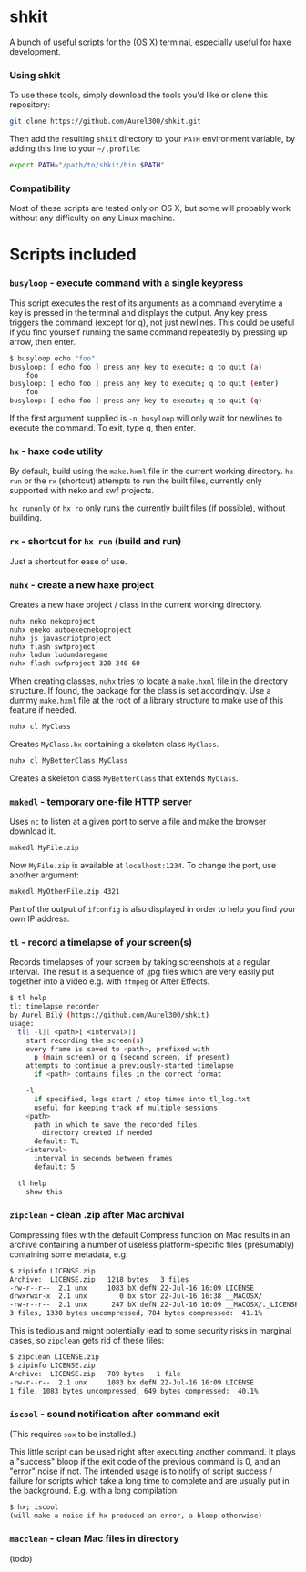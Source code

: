 shkit
===
A bunch of useful scripts for the (OS X) terminal, especially useful for haxe development.

### Using shkit

To use these tools, simply download the tools you'd like or clone this repository:

```bash
git clone https://github.com/Aurel300/shkit.git
```

Then add the resulting `shkit` directory to your `PATH` environment variable, by adding this line to your `~/.profile`:

```bash
export PATH="/path/to/shkit/bin:$PATH"
```

### Compatibility

Most of these scripts are tested only on OS X, but some will probably work without any difficulty on any Linux machine.

Scripts included
===

### `busyloop` - execute command with a single keypress

This script executes the rest of its arguments as a command everytime a key is pressed in the terminal and displays the output. Any key press triggers the command (except for q), not just newlines. This could be useful if you find yourself running the same command repeatedly by pressing up arrow, then enter.

```bash
$ busyloop echo "foo"
busyloop: [ echo foo ] press any key to execute; q to quit (a)
    foo
busyloop: [ echo foo ] press any key to execute; q to quit (enter)
    foo
busyloop: [ echo foo ] press any key to execute; q to quit (q)
```

If the first argument supplied is `-n`, `busyloop` will only wait for newlines to execute the command. To exit, type q, then enter.

### `hx` - haxe code utility

By default, build using the `make.hxml` file in the current working directory. `hx run` or the `rx` (shortcut) attempts to run the built files, currently only supported with neko and swf projects.

`hx runonly` or `hx ro` only runs the currently built files (if possible), without building.

### `rx` - shortcut for `hx run` (build and run)

Just a shortcut for ease of use.

### `nuhx` - create a new haxe project

Creates a new haxe project / class in the current working directory.

```bash
nuhx neko nekoproject
nuhx eneko autoexecnekoproject
nuhx js javascriptproject
nuhx flash swfproject
nuhx ludum ludumdaregame
nuhx flash swfproject 320 240 60
```

When creating classes, `nuhx` tries to locate a `make.hxml` file in the directory structure. If found, the package for the class is set accordingly. Use a dummy `make.hxml` file at the root of a library structure to make use of this feature if needed.

```bash
nuhx cl MyClass
```

Creates `MyClass.hx` containing a skeleton class `MyClass`.

```bash
nuhx cl MyBetterClass MyClass
```

Creates a skeleton class `MyBetterClass` that extends `MyClass`.

### `makedl` - temporary one-file HTTP server

Uses `nc` to listen at a given port to serve a file and make the browser download it.

```bash
makedl MyFile.zip
```

Now `MyFile.zip` is available at `localhost:1234`. To change the port, use another argument:

```bash
makedl MyOtherFile.zip 4321
```

Part of the output of `ifconfig` is also displayed in order to help you find your own IP address.

### `tl` - record a timelapse of your screen(s)

Records timelapses of your screen by taking screenshots at a regular interval. The result is a sequence of .jpg files which are very easily put together into a video e.g. with `ffmpeg` or After Effects.

```bash
$ tl help
tl: timelapse recorder
by Aurel Bílý (https://github.com/Aurel300/shkit)
usage:
  tl[ -l][ <path>[ <interval>]]
    start recording the screen(s)
    every frame is saved to <path>, prefixed with
      p (main screen) or q (second screen, if present)
    attempts to continue a previously-started timelapse
      if <path> contains files in the correct format

    -l
      if specified, logs start / stop times into tl_log.txt
      useful for keeping track of multiple sessions
    <path>
      path in which to save the recorded files,
        directory created if needed
      default: TL
    <interval>
      interval in seconds between frames
      default: 5

  tl help
    show this
```

### `zipclean` - clean .zip after Mac archival

Compressing files with the default Compress function on Mac results in an archive containing a number of useless platform-specific files (presumably) containing some metadata, e.g:

```bash
$ zipinfo LICENSE.zip
Archive:  LICENSE.zip   1218 bytes   3 files
-rw-r--r--  2.1 unx     1083 bX defN 22-Jul-16 16:09 LICENSE
drwxrwxr-x  2.1 unx        0 bx stor 22-Jul-16 16:38 __MACOSX/
-rw-r--r--  2.1 unx      247 bX defN 22-Jul-16 16:09 __MACOSX/._LICENSE
3 files, 1330 bytes uncompressed, 784 bytes compressed:  41.1%
```

This is tedious and might potentially lead to some security risks in marginal cases, so `zipclean` gets rid of these files:

```bash
$ zipclean LICENSE.zip
$ zipinfo LICENSE.zip
Archive:  LICENSE.zip   789 bytes   1 file
-rw-r--r--  2.1 unx     1083 bx defN 22-Jul-16 16:09 LICENSE
1 file, 1083 bytes uncompressed, 649 bytes compressed:  40.1%
```

### `iscool` - sound notification after command exit

(This requires `sox` to be installed.)

This little script can be used right after executing another command. It plays a "success" bloop if the exit code of the previous command is 0, and an "error" noise if not. The intended usage is to notify of script success / failure for scripts which take a long time to complete and are usually put in the background. E.g. with a long compilation:

```bash
$ hx; iscool
(will make a noise if hx produced an error, a bloop otherwise)
```

### `macclean` - clean Mac files in directory

(todo)